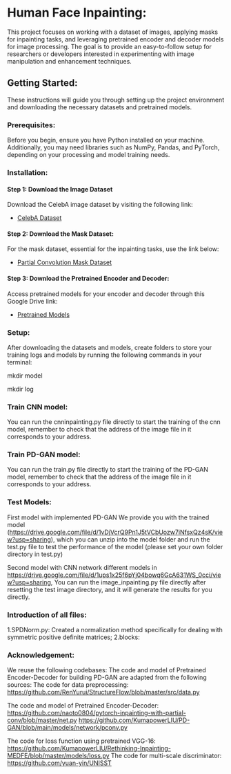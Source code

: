# Human Face Inpainting:

This project focuses on working with a dataset of images, applying masks for inpainting tasks, and leveraging pretrained encoder and decoder models for image processing. The goal is to provide an easy-to-follow setup for researchers or developers interested in experimenting with image manipulation and enhancement techniques.

## Getting Started:

These instructions will guide you through setting up the project environment and downloading the necessary datasets and pretrained models.

### Prerequisites:

Before you begin, ensure you have Python installed on your machine. Additionally, you may need libraries such as NumPy, Pandas, and PyTorch, depending on your processing and model training needs.

### Installation:

#### Step 1: Download the Image Dataset

Download the CelebA image dataset by visiting the following link:

- [CelebA Dataset](http://mmlab.ie.cuhk.edu.hk/projects/CelebA.html)

#### Step 2: Download the Mask Dataset:

For the mask dataset, essential for the inpainting tasks, use the link below:

- [Partial Convolution Mask Dataset](https://nv-adlr.github.io/publication/partialconv-inpainting)

#### Step 3: Download the Pretrained Encoder and Decoder:

Access pretrained models for your encoder and decoder through this Google Drive link:

- [Pretrained Models](https://drive.google.com/file/d/1nPVW9eMBTHQ4SYuYPfIRgRSFAvjKnmVP/view?usp=sharing)

### Setup:

After downloading the datasets and models, create folders to store your training logs and models by running the following commands in your terminal:

mkdir model

mkdir log

### Train CNN model:
You can run the cnninpainting.py file directly to start the training of the cnn model, remember to check that the address of the image file in it corresponds to your address.

### Train PD-GAN model:
You can run the train.py file directly to start the training of the PD-GAN model, remember to check that the address of the image file in it corresponds to your address.

### Test Models:
First model with implemented PD-GAN
We provide you with the trained model (https://drive.google.com/file/d/1vDjVcrQ9Pn1J5tVCbUozw7iNfsxQz4sK/view?usp=sharing), which you can unzip into the model folder and run the test.py file to test the performance of the model (please set your own folder directory in test.py)

Second model with CNN network
different models in https://drive.google.com/file/d/1ups1x25f6pYj04bowq6GcA631WS_0cci/view?usp=sharing,
You can run the image_inpainting.py file directly after resetting the test image directory, and it will generate the results for you directly.
### Introduction of all files:
1.SPDNorm.py: Created a normalization method specifically for dealing with symmetric positive definite matrices;
2.blocks:
### Acknowledgement:
We reuse the following codebases:
The code and model of Pretrained Encoder-Decoder for building PD-GAN are adapted from the following sources:
The code for data preprocessing:
https://github.com/RenYurui/StructureFlow/blob/master/src/data.py

The code and model of Pretrained Encoder-Decoder: https://github.com/naoto0804/pytorch-inpainting-with-partial-conv/blob/master/net.py
https://github.com/KumapowerLIU/PD-GAN/blob/main/models/network/pconv.py

The code for loss function using pretrained VGG-16: https://github.com/KumapowerLIU/Rethinking-Inpainting-MEDFE/blob/master/models/loss.py
The code for multi-scale discriminator: https://github.com/yuan-yin/UNISST
